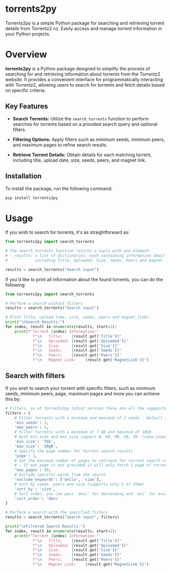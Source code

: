 # torrents2py

Torrents2py is a simple Python package for searching and retrieving torrent details from Torrentz2.nz. Easily access and manage torrent information in your Python projects.

# Overview

**torrents2py** is a Python package designed to simplify the process of searching for and retrieving information about torrents from the Torrentz2 website. It provides a convenient interface for programmatically interacting with Torrentz2, allowing users to search for torrents and fetch details based on specific criteria.

## Key Features

- **Search Torrents:** Utilize the `search_torrents` function to perform searches for torrents based on a provided search query and optional filters.

- **Filtering Options:** Apply filters such as minimum seeds, minimum peers, and maximum pages to refine search results.

- **Retrieve Torrent Details:** Obtain details for each matching torrent, including title, upload date, size, seeds, peers, and magnet link.

## Installation

To install the package, run the following command:

```bash
pip install torrents2py
```

# Usage
If you wish to search for torrents, it's as straightforward as:
```python
from torrents2py import search_torrents

# The search_torrents function returns a tuple with one element:
# - results: a list of dictionaries, each containing information about a torrent,
#            including Title, Uploaded, Size, Seeds, Peers and magnet links.

results = search_torrents("Search input")

```

If you'd like to print all information about the found torrents, you can do the following:

```python
from torrents2py import search_torrents

# Perform a search without filters
results = search_torrents("Search input")

# Print Title, upload time, size, seeds, peers and magnet_links
print("\nSearch Results:")
for index, result in enumerate(results, start=1):
    print(f"Torrent {index} Information:"
            f"\n   Title:    {result.get('Title')}"
            f"\n   Uploaded: {result.get('Uploaded')}"
            f"\n   Size:     {result.get('Size')}"
            f"\n   Seeds:    {result.get('Seeds')}"
            f"\n   Peers:    {result.get('Peers')}"
            f"\n   Magnet Link:    {result.get('MagnetLink')}")
```

## Search with filters
If you wish to search your torrent with specific filters, such as minimum seeds, minimum peers, page, maximum pages and more you can achieve this by:

```python
# Filters, as of torrents2py latest version these are all the suppported filters:
filters = {
    # Filter torrents with a minimum and maximum of 2 seeds - Default is 0
    'min_seeds': 2,
    'max_peers': 2,
    # Filter torrents with a minimum of 7 GB and maximum of 10GB
    # both min_size and max_size support B, KB, MB, GB, TB. (case-insensitive as shown)
    'min_size': '7Gb',
    'max_size': '10gB',
    # Specify the page number for torrent search results
    'page': 1,
    # Set the maximum number of pages to retrieve for torrent search results
    # - If max page is not provided it will only fetch 1 page of torrents
    'max_pages': 50,
    # Exclude specific words from the search
    'exclude_keywords': ['bella', 'ciao'],
    # Sort by seeds, peers and size (supports only 1 of them)
    'sort_by': 'size',
    # Sort order, you can pass 'desc' for descending and 'asc' for ascending
    'sort_order': 'desc'
}

# Perform a search with the specified filters
results = search_torrents("Search input", filters)

print("\nFiltered Search Results:")
for index, result in enumerate(results, start=1):
    print(f"Torrent {index} Information:"
            f"\n   Title:    {result.get('Title')}"
            f"\n   Uploaded: {result.get('Uploaded')}"
            f"\n   Size:     {result.get('Size')}"
            f"\n   Seeds:    {result.get('Seeds')}"
            f"\n   Peers:    {result.get('Peers')}"
            f"\n   Magnet Link:    {result.get('MagnetLink')}")


```


